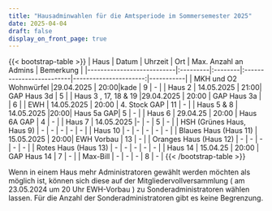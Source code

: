 ```yaml
---
title: "Hausadminwahlen für die Amtsperiode im Sommersemester 2025"
date: 2025-04-04
draft: false
display_on_front_page: true
---
```


{{< bootstrap-table >}}
| Haus                      | Datum    | Uhrzeit | Ort                      | Max. Anzahl an Admins | Bemerkung |
|---------------------------|:---------|:--------|:-------------------------|----------------------:|-----------|
| MKH und O2 Wohnwürfel     |29.04.2025 | 20:00|kade    | 9                     |     -      |
| Haus 2                    | 14.05.2025 | 21:00| GAP Haus 3d             |   5      |
| Haus 3 , 17, 18 & 19                  |29.04.2025 | 20:00  | GAP Haus 3a |                   |   6        |
| EWH                       | 14.05.2025         | 20:00      | 4. Stock GAP                              | 11                    |    -       |
| Haus 5 & 8              | 14.05.2025    |20:00|               Haus 5a GAP| 5                     |     -      |
| Haus 6                    | 29.04.25   |   20:00  |    Haus 6A GAP                             | 4                     |    -       |
| Haus 7                    | 14.05.2025       |-  |     -                           | 5                     |    -       |
| HSH (Grünes Haus, Haus 9) |   -       |    -     |           -               |          -             |     -      |
| Haus 10      |  -     |    -      |              -                               | -                    |    -       |
| Blaues Haus (Haus 11)     | 15.05.2025  |   20:00|   EWH Vorbau  |  13                 |      -     |
| Oranges Haus (Haus 12)    |  -        |     -    |          -                |             -          |     -      |
| Rotes Haus (Haus 13)      |    -      |    -     |             -             |            -           |      -     |
| Haus 14                   | 15.04.25 | 20:00 |      GAP Haus 14                     | 7                    |    -       |
| Max-Bill                  |    -    | -  | -                                   | 8                     |      -     |
{{< /bootstrap-table >}}
&nbsp;

Wenn in einem Haus mehr Administratoren gewählt werden möchten als möglich ist, können sich diese auf der
Mitgliedervollversammlung ( am 23.05.2024 um 20 Uhr EWH-Vorbau ) zu Sonderadministratoren wählen lassen. Für die Anzahl der Sonderadministratoren gibt es keine
Begrenzung.
